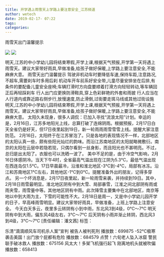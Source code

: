 ```yaml
---
title: 开学遇上雨雪天上学路上要注意安全_江苏频道
author: wetech
date: 2019-02-17- 07:22
tags: 
categories: 
---
```

雨雪天出门温馨提示
<!-- more -->
                
<img align="center" border="0" src="http://p3.ifengimg.com/a/2019_08/7c819aa1f41428a_size27_w520_h292.jpg" />
                
<img align="center" border="0" src="http://p2.ifengimg.com/a/2016/0810/204c433878d5cf9size1_w16_h16.png" />
            
明天,江苏的中小学幼儿园将结束寒假,开学上课,根据天气预报,开学第一天将遇上雨雪天。建议大家带好雨具,早做准备,给孩子做好保暖,上学路上要注意安全,不能麻痹大意。
雨雪天出门温馨提示
驾驶非机动车时要降低车速,保持车距,注意路况,不超车,需要刹车时多用后刹
机动车开车前系好安全带,儿童尽量安排坐在后排,有条件的要配备儿童安全座椅;车辆打滑时方向盘要顺着打滑方向轻轻转动,等车辆回正后再轻踩刹车
行人出门应更换防滑鞋具,穿上色彩鲜艳的外套和雨披
行人应当在人行道内或靠近路右侧步行,放慢速度,防止滑倒,过街要走斑马线或其他过街设施
明天,江苏的中小学幼儿园将结束寒假,开学上课,根据天气预报,开学第一天将遇上雨雪天。建议大家带好雨具,早做准备,给孩子做好保暖,上学路上要注意安全,不能麻痹大意。
太阳久未现身，很多人调侃：已加入寻找“流浪太阳”计划。幸运的是，2月16日，江苏多地阳光上线，总算打破了连绵阴雨。根据预报，2月17日白天全省仍是好天，但17日夜里起到19日，新一轮雨雨雨雪雪雪上线。提醒大家注意防范。
2月16日，太阳终于在江苏冒泡了。只是各地的表现情况不一样，北部地区的太阳认真一些，颇有些阳光灿烂的韵味。而沿江苏南地区的太阳就略微敷衍。南京的太阳在云层中若隐若现，只偶尔看到一丝身影，而且阳光也不甚明亮。不过，总归是出太阳了。衣服也可以洗晒一波了。
美中不足的是，由于冷空气影响，2月16日体感阴冷。当天下午4时，全省最高气温出现在江阴为5.3℃，最低气温出现在西连岛仅1.5℃。17日早晨最冷，沿淮和淮北地区-3℃到-4℃，局部有冰冻。沿江和苏南地区1℃左右，其他地区-1℃到0℃。提醒准备外出的朋友，记得多穿点。
另一个坏消息是，2月17日夜里起，新一轮雨雪来袭，并持续到19日。其中，2月18日雨雪最明显。淮北地区阴有中到大雪、局部暴雪，江淮之间北部阴有雨或雨夹雪，雨雪量中等。其他地区阴有中雨。此次降雪主要集中在北部地区，南京等地以中到大雨为主，下雪的可能性不大。2月18日是周一，又是中小学幼儿园开学的日子，早高峰雨雪明显。建议大家带好雨具，早做准备，上班上学路上注意安全。
今天白天多云，夜里多云转阴有小到中雨，东北风3到4级，0℃～7℃
明天阴有中到大雨，偏东风4级左右，3℃～7℃
后天阴有小雨并渐止转阴，西北风3到4级，3℃～7℃
[责任编辑：潘文茜]
标签：
 
 
             
乐清“滴滴顺风车司机杀人案“宣判 被告人被判死刑
播放数：699875
-52℃极寒袭击美国！出门放个屁都有危险
播放数：684579
点赞！六旬老人坠入冰窟 警民联手破冰救人
播放数：675156
风太大！多架飞机强行起飞 刚离地机头就被吹偏
播放数：658413
